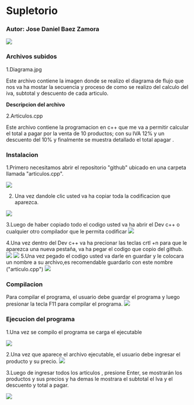 # Supletorio


###          Autor: Jose Daniel Baez Zamora

![](https://avatars.githubusercontent.com/u/86859735?s=400&u=459729bc22372a4dd0eb5b021fa5cec477db42da&v=4)


###  Archivos subidos
 1.Diagrama.jpg
 
 Este archivo contiene  la imagen donde se realizo el diagrama de flujo que nos va ha mostar la secuencia y  proceso  de como se realizo  del  calculo del  iva, subtotal  y descuento de cada  articulo.

**Descripcion del archivo**

2.Articulos.cpp

Este  archivo contiene  la programacion  en c++ que me va a permitir calcular el total a pagar por la venta de 10 productos; con su IVA 12% y un descuento del 10%  y finalmente se muestra  detallado el total apagar  .
###   Instalacion
1.Primero necesitamos abrir el repositorio "github" ubicado en una carpeta llamada "articulos.cpp".
  
 ![](https://raw.githubusercontent.com/josedan1/imagenes-/main/ami%20t%C3%ADtulo.jpg)
 
2.  Una vez dandole clic  usted va ha copiar toda la codificacion  que aparezca.

![](https://raw.githubusercontent.com/josedan1/imagenes-/main/github%20copia.jpg)

3.Luego de haber copiado todo el codigo usted va ha abrir el Dev c++ o cualquier otro compilador que le permita codificar 
![](https://raw.githubusercontent.com/josedan1/imagenes-/main/AcMa1.jpg)

4.Una vez dentro del Dev c++ va ha precionar las teclas crtl +n  para que le aparezca una nueva pestaña, va ha pegar el codigo que copio del github.
![](https://raw.githubusercontent.com/josedan1/imagenes-/main/Speed.jpg)
![](https://raw.githubusercontent.com/josedan1/imagenes-/main/DV%20c%2B%2Bt%C3%ADtulo.jpg)
5.Una vez  pegado el codigo usted va darle en guardar y le colocara un     nombre a su archivo,es recomendable guardarlo con este nombre ("articulo.cpp")
![](https://raw.githubusercontent.com/josedan1/imagenes-/main/IsA1.jpg)

### Compilacion 

Para compilar el programa, el usuario debe guardar el programa y luego presionar la tecla F11 para compilar el programa.
![](https://raw.githubusercontent.com/josedan1/imagenes-/main/F11A.jpg)
### Ejecucion del programa
1.Una vez se compilo el programa se carga el ejecutable

![](https://raw.githubusercontent.com/josedan1/imagenes-/main/EjecutableA.jpg)

2.Una vez que aparece el archivo ejecutable, el usuario debe ingresar el producto y su precio.
![](https://raw.githubusercontent.com/josedan1/imagenes-/main/monsterA.jpg)

3.Luego de ingresar todos los articulos , presione Enter, se mostrarán los productos y sus precios y ha demas  le mostrara el  subtotal  el Iva y el descuento y total a pagar.

![](https://raw.githubusercontent.com/josedan1/imagenes-/main/compilacionC1.jpg)
